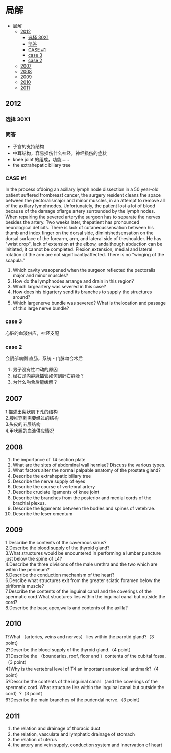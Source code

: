 # 局解
<!-- MDTOC maxdepth:6 firsth1:1 numbering:0 flatten:0 bullets:1 updateOnSave:1 -->

- [局解](#局解)   
   - [2012](#2012)   
      - [选择 30X1](#选择-30x1)   
      - [简答](#简答)   
      - [CASE #1](#case-#1)   
      - [case 3](#case-3)   
      - [case 2](#case-2)   
   - [2007](#2007)   
   - [2008](#2008)   
   - [2009](#2009)   
   - [2010](#2010)   
   - [2011](#2011)   

<!-- /MDTOC --> 
## 2012  
### 选择 30X1  
### 简答  
- 子宫的支持结构  
- 中耳结构，容易损伤什么神经，神经损伤的症状  
- knee joint 的组成，功能......  
- the extrahepatic biliary tree  

### CASE #1
In the process ofdoing an axillary lymph node dissection in a 50 year-old patient suffered frombreast cancer, the surgery resident cleans the space between the pectoralismajor and minor muscles, in an attempt to remove all of the axillary lymphnodes. Unfortunately, the patient lost a lot of blood because of the damage oflarge artery surrounded by the lymph nodes. When repairing the severed arterythe surgeon has to separate the nerves besides the artery. Two weeks later, thepatient has pronounced neurological deficits. There is lack of cutaneoussensation between his thumb and index finger on the dorsal side, diminishedsensation on the dorsal surface of the forearm, arm, and lateral side of theshoulder. He has "wrist drop", lack of extension at the elbow, andalthough abduction can be initiated, it cannot be completed. Flexion,extension, medial and lateral rotation of the arm are not significantlyaffected. There is no "winging of the scapula.”  

1. Which cavity wasopened when the surgeon reflected the pectoralis major and minor muscles?  
2. How do the lymphnodes arrange and drain in this region?  
3. Which largeartery was severed in this case?  
4. How does his bigartery send its branches to supply the structures around?  
5. Which largenerve bundle was severed?  What is thelocation and passage of this large nerve bundle?  

### case 3  
心脏的血液供应，神经支配  

### case 2  
会阴部病例 直肠，系统 - 门脉吻合术后  
1. 男子没有性冲动的原因  
2. 经右颈内静脉插管如何到肝右静脉？  
3. 为什么吻合后能缓解？  

## 2007

1.描述出梨状肌下孔的结构  
2.腰椎穿刺需要经过的结构  
3.头皮的五层结构  
4.甲状腺的血液供应情况  

## 2008

1. the importance of T4 section plate  
2. What are the sites of abdominal wall herniae? Discuss the various types.  
3. What factors alter the normal palpable anatomy of the prostate gland?  
4. Describe the extrahepatic biliary tree  
5. Describe the nerve supply of eyes  
6. Describe the course of vertebral artery  
7. Describe cruciate ligaments of knee joint  
8. Describe the branches from the posterior and medial cords of the brachial plexus.  
9. Describe the ligaments between the bodies and spines of vetebrae.  
10. Describe the leser omentum  

## 2009

1 Describe the contents of the cavernous sinus?  
2.Describe the blood supply of the thyroid gland?  
3.What structures would be encountered in performing a lumbar puncture just below the spine of L4?  
4.Describe the three divisions of the male urethra and the two which are within the perineum?  
5.Describe the conduction mechanism of the heart?  
6.Descibe what structures exit from the greater sciatic foramen below the piriformis muscle?  
7.Describe the contents of the inguinal canal and the coverings of the spermatic cord.What structures lies within the inguinal canal but outside the cord?  
8.Describe the base,apex,walls and contents of the axilla?  

## 2010

1?What （arteries, veins and nerves） lies within the parotid gland?（3 point）  
2?Describe the blood supply of the thyroid gland.（4 point）  
3?Describe the （boundaries, roof, floor and ）contents of the cubital fossa.（3 point）  
4?Why is the vertebral level of T4 an important anatomical landmark?（4 point）  
5?Describe the contents of the inguinal canal （and the coverings of the spermatic cord. What structure lies within the inguinal canal but outside the cord）?（3 point）  
6?Describe the main branches of the pudendal nerve.（3 point）  

## 2011

1.	the relation and drainage of thoracic duct  
2.	the relation, vasculate and lymphatic drainage of stomach  
3.	the relation of uterus  
4.	the artery and vein supply, conduction system and innervation of heart  
